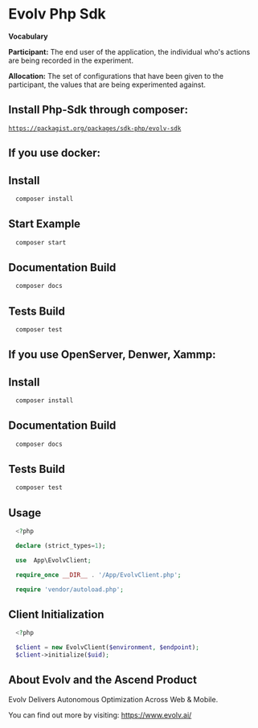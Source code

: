 <h1>Evolv Php Sdk</h1>

<strong>Vocabulary</strong>

<strong>Participant:</strong> The end user of the application, the individual who's actions are being recorded in the experiment.

<strong>Allocation:</strong>  The set of configurations that have been given to the participant, the values that are being experimented against.

<h2>Install Php-Sdk through composer:</h2>

<code>https://packagist.org/packages/sdk-php/evolv-sdk</code>

<h2>If you use docker:</h2>

<h2>Install</h2>

```php
  composer install
```
<h2>Start Eхample</h2>

```php
  composer start
```

<h2>Documentation Build</h2>

```php
  composer docs
```

<h2>Tests Build</h2>

```php
  composer test
```
<h2>If you use OpenServer, Denwer, Xammp:</h2>

<h2>Install</h2>

```php
  composer install
```
<h2>Documentation Build</h2>

```php
  composer docs
```

<h2>Tests Build</h2>

```php
  composer test
```
<h2>Usage</h2>

```php
  <?php

  declare (strict_types=1);

  use  App\EvolvClient;

  require_once __DIR__ . '/App/EvolvClient.php';

  require 'vendor/autoload.php';
```

<h2>Client Initialization</h2>

```php
  <?php

  $client = new EvolvClient($environment, $endpoint);
  $client->initialize($uid);
```

<h2>About Evolv and the Ascend Product</h2>

Evolv Delivers Autonomous Optimization Across Web & Mobile.

You can find out more by visiting: <a href="https://www.evolv.ai/">https://www.evolv.ai/</a>
